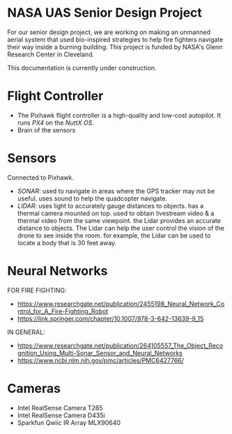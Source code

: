 # NASA UAS Senior Design Project

For our senior design project, we are working on making an unmanned aerial system that used bio-inspired strategies to help fire fighters navigate their way inside a burning building. This project is funded by NASA's Glenn Research Center in Cleveland.

This documentation is currently under construction.

# Flight Controller

- The Pixhawk flight controller is a high-quality and low-cost autopilot. It runs *PX4* on the *NuttX OS*.
- Brain of the sensors

# Sensors 
Connected to Pixhawk.
- *SONAR*: used to navigate in areas where the GPS tracker may not be useful. uses sound to help the quadcopter navigate.
- *LIDAR*: uses light to accurately gauge distances to objects. has a thermal camera mounted on top. used to obtain livestream video & a thermal video from the same viewpoint. the Lidar provides an accurate distance to objects. The Lidar can help the user control the vision of the drone to see inside the room. for example, the Lidar can be used to locate a body that is 30 feet away. 

# Neural Networks

FOR FIRE FIGHTING:
- https://www.researchgate.net/publication/2455198_Neural_Network_Control_for_A_Fire-Fighting_Robot
- https://link.springer.com/chapter/10.1007/978-3-642-13639-9_15

IN GENERAL:
- https://www.researchgate.net/publication/264105557_The_Object_Recognition_Using_Multi-Sonar_Sensor_and_Neural_Networks
- https://www.ncbi.nlm.nih.gov/pmc/articles/PMC6427766/

# Cameras

- Intel RealSense Camera T265
- Intel RealSense Camera D435i
- Sparkfun Qwiic IR Array MLX90640
